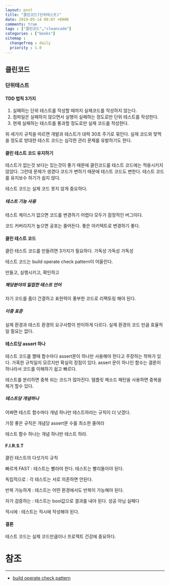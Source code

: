 ```yaml
---
layout: post
title: "클린코드(단위테스트)"
date: 2019-05-14 09:07 +0900
comments: true
tags : ["클린코드","cleancode"]
categories : ["books"]
sitemap :
  changefreq : daily
  priority : 1.0
---
```


## 클린코드

### 단위테스트

#### TDD 법칙 3가지

1. 실패하는 단위 테스트를 작성할 때까지 실제코드를 작성하지 않는다.
1. 컴파일은 실패하지 않으면서 실행이 실패하는 정도로만 단위 테스트를 작성한다.
1. 현재 실패하는 테스트를 통과할 정도로만 실제 코드를 작성한다.

위 세가지 규칙을 따르면 개발과 테스트가 대략 30초 주기로 묶인다. 
실제 코드와 맞먹을 정도로 방대한 테스트 코드는 심각한 관리 문제를 유발하기도 한다.

#### 클린 테스트 코드 유지하기

테스트가 없는것 보다는 있는것이 좋기 때문에 클린코드를 테스트 코드에는 적용시키지 않았다.
그런데 문제가 생겼다 코드가 변하기 때문에 테스트 코드도 변한다. 테스트 코드를 유지보수 하기가 쉽지 않다.

테스트 코드는 실제 코드 못지 않게 중요하다.

##### 테스트 기능 사용

테스트 케이스가 없으면 코드를 변경하기 어렵다 모두가 잠정적인 버그이다.

코드 커버리지가 높으면 공포는 줄어든다. 좋은 아키텍트로 변경하기 좋다.

#### 클린 테스트 코드

클린 테스트 코드를 만들려면 3가지가 필요하다. 가독성 가독성 가독성

테스트 코드는 build operate check pattern이 어울린다. 

만들고, 실행시키고, 확인하고 

##### 해당분야의 밀접한 테스트 언어

자기 코드를 좀더 간결하고 표현력이 풍부한 코드로 리팩토링 해야 된다.

##### 이중 표준

실제 환경과 테스트 환경의 요구사항이 판이하게 다르다. 실제 환경의 코드 만큼 효율적일 필요는 없다.

#### 테스트당 assert 하나

테스트 코드를 짤때 함수마다 assert문이 하나만 사용해야 한다고 주장하는 학파가 있다. 
가혹한 규칙일지 모르지만 확실히 장점이 있다.
assert 문이 하나인 함수는 결론이 하나라서 코드를 이해하기 쉽고 빠르다.

테스트를 분리하면 중복 되는 코드가 많아진다. 템플릿 메소드 패턴을 사용하면 중복을 제거 할수 있다.


##### 테스트당 개념하나

어쩌면 테스트 함수마다 개념 하나만 테스트하라는 규칙이 더 낫겠다. 

가장 좋은 규칙은 개념당 assert문 수를 최소한 줄여라 

테스트 함수 하나는 개념 하나만 테스트 하라.

#### F.I.R.S.T

클린 테스트의 다섯가지 규칙

빠르게 FAST : 테스트는 빨라야 한다. 테스트는 빨리돌아야 된다.

독립적으로 : 각 테스트는 서로 의존하면 안된다.

반복 가능하게 : 테스트는 어떤 환경에서도 반복이 가능해야 된다.

자가 검증하는 : 테스트는 bool값으로 결과를 내야 된다. 성공 아님 실패다

적시에 : 테스트는 적시에 작성해야 된다.

#### 결론

테스트 코드는 실제 코드만큼이나 프로젝트 건강에 중요하다.

# 참조
-----
* [build operate check pattern](http://fitnesse.org/FitNesse.FullReferenceGuide.UserGuide.WritingAcceptanceTests.AcceptanceTestPatterns.BuildOperateCheck)



